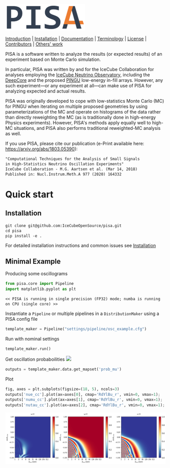 <img src="images/pisa4.png" width="250">

[Introduction](pisa/README.md) |
[Installation](INSTALL.md) |
[Documentation](http://icecube.wisc.edu/%7Epeller/pisa_docs/index.html) |
[Terminology](pisa/glossary.md) |
[License](LICENSE) |
[Contributors](CONTRIBUTORS.md) |
[Others' work](EXTERNAL_ATTRIBUTION.md)

PISA is a software written to analyze the results (or expected results) of an experiment based on Monte Carlo simulation.

In particular, PISA was written by and for the IceCube Collaboration for analyses employing the [IceCube Neutrino Observatory](https://icecube.wisc.edu/), including the [DeepCore](https://arxiv.org/abs/1109.6096) and the proposed [PINGU](https://arxiv.org/abs/1401.2046) low-energy in-fill arrays.
However, any such experiment—or any experiment at all—can make use of PISA for analyzing expected and actual results.

PISA was originally developed to cope with low-statistics Monte Carlo (MC) for PINGU when iterating on multiple proposed geometries by using parameterizations of the MC and operate on histograms of the data rather than directly reweighting the MC (as is traditionally done in high-energy Physics experiments).
However, PISA's methods apply equally well to high-MC situations, and PISA also performs traditional reweighted-MC analysis as well.

If you use PISA, please cite our publication (e-Print available here: https://arxiv.org/abs/1803.05390):
```
"Computational Techniques for the Analysis of Small Signals
in High-Statistics Neutrino Oscillation Experiments"
IceCube Collaboration - M.G. Aartsen et al. (Mar 14, 2018)
Published in: Nucl.Instrum.Meth.A 977 (2020) 164332
```



# Quick start

## Installation

```shell
git clone git@github.com:IceCubeOpenSource/pisa.git
cd pisa
pip install -e .
```

For detailed installation instructions and common issues see [Installation](INSTALL.md)

## Minimal Example

Producing some oscillograms


```python
from pisa.core import Pipeline
import matplotlib.pyplot as plt
```

    << PISA is running in single precision (FP32) mode; numba is running on CPU (single core) >>


Instantiate a `Pipeline` or multiple pipelines in a `DistributionMaker` using a PISA config file


```python
template_maker = Pipeline("settings/pipeline/osc_example.cfg")
```

Run with nominal settings


```python
template_maker.run()
```

Get oscillation probaboilities <img src="https://render.githubusercontent.com/render/math?math=P_{\nu_\mu\to\nu_\mu}">


```python
outputs = template_maker.data.get_mapset('prob_mu')
```

Plot


```python
fig, axes = plt.subplots(figsize=(18, 5), ncols=3)
outputs['nue_cc'].plot(ax=axes[0], cmap='RdYlBu_r', vmin=0, vmax=1);
outputs['numu_cc'].plot(ax=axes[1], cmap='RdYlBu_r', vmin=0, vmax=1);
outputs['nutau_cc'].plot(ax=axes[2], cmap='RdYlBu_r', vmin=0, vmax=1);
```


![png](README_files/README_10_0.png)

